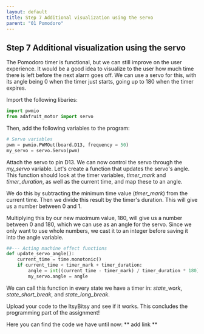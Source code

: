 ```yaml
---
layout: default
title: Step 7 Additional visualization using the servo
parent: "01 Pomodoro"
---
```


## Step 7 Additional visualization using the servo
The Pomodoro timer is functional, but we can still improve on the user experience. It would be a good idea to visualize to the user how much time there is left before the next alarm goes off. We can use a servo for this, with its angle being 0 when the timer just starts, going up to 180 when the timer expires.

Import the following libaries:

```python
import pwmio
from adafruit_motor import servo

```

Then, add the following variables to the program:

```python
# Servo variables
pwm = pwmio.PWMOut(board.D13, frequency = 50)
my_servo = servo.Servo(pwm)

```

Attach the servo to pin D13. We can now control the servo through the *my_servo* variable. Let's create a function that updates the servo's angle. This function should look at the timer variables, *timer_mark* and *timer_duration*, as well as the current time, and map these to an angle.

We do this by subtracting the minimum time value (*timer_mark*) from the current time. Then we divide this result by the timer's duration. This will give us a number between 0 and 1.

Multiplying this by our new maximum value, 180, will give us a number between 0 and 180, which we can use as an angle for the servo. Since we only want to use whole numbers, we cast it to an integer before saving it into the angle variable.

```python
##--- Acting machine effect functions
def update_servo_angle():
    current_time = time.monotonic()
    if current_time < timer_mark + timer_duration:
        angle = int((current_time - timer_mark) / timer_duration * 180)
        my_servo.angle = angle 

```

We can call this function in every state we have a timer in: *state_work*, *state_short_break*, and *state_long_break*.

Upload your code to the ItsyBitsy and see if it works. This concludes the programming part of the assignment! 

Here you can find the code we have until now: ** add link ** 